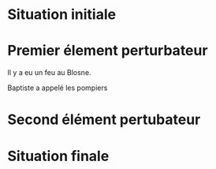 # Situation initiale

# Premier élement perturbateur
Il y a eu un feu au Blosne.

Baptiste a appelé les pompiers
# Second élément pertubateur

# Situation finale
